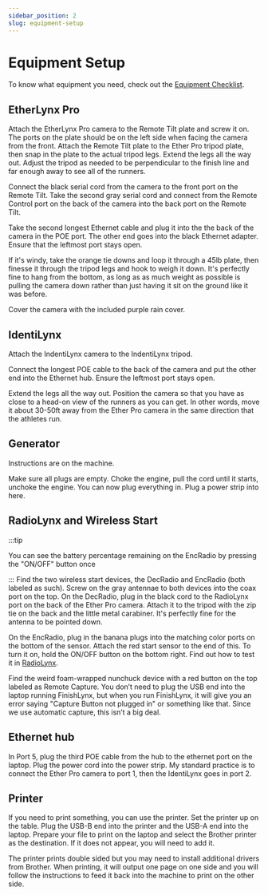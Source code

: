 ```yaml
---
sidebar_position: 2
slug: equipment-setup
---
```

# Equipment Setup

To know what equipment you need, check out the [Equipment Checklist](equipment-checklist).
## EtherLynx Pro
Attach the EtherLynx Pro camera to the Remote Tilt plate and screw it on. The ports on the plate should be on the left side when facing the camera from the front. Attach the Remote Tilt plate to the Ether Pro tripod plate, then snap in the plate to the actual tripod legs. Extend the legs all the way out. Adjust the tripod as needed to be perpendicular to the finish line and far enough away to see all of the runners.

Connect the black serial cord from the camera to the front port on the Remote Tilt. Take the second gray serial cord and connect from the Remote Control port on the back of the camera into the back port on the Remote Tilt.

Take the second longest Ethernet cable and plug it into the the back of the camera in the POE port. The other end goes into the black Ethernet adapter. Ensure that the leftmost port stays open.

If it's windy, take the orange tie downs and loop it through a 45lb plate, then finesse it through the tripod legs and hook to weigh it down. It's perfectly fine to hang from the bottom, as long as as much weight as possible is pulling the camera down rather than just having it sit on the ground like it was before.

Cover the camera with the included purple rain cover.
## IdentiLynx
Attach the IndentiLynx camera to the IndentiLynx tripod.

Connect the longest POE cable to the back of the camera and put the other end into the Ethernet hub. Ensure the leftmost port stays open.

Extend the legs all the way out. Position the camera so that you have as close to a head-on view of the runners as you can get. In other words, move it about 30-50ft away from the Ether Pro camera in the same direction that the athletes run.
## Generator
Instructions are on the machine.

Make sure all plugs are empty. Choke the engine, pull the cord until it starts, unchoke the engine. You can now plug everything in. Plug a power strip into here.
## RadioLynx and Wireless Start
:::tip

You can see the battery percentage remaining on the EncRadio by pressing the "ON/OFF" button once

:::
Find the two wireless start devices, the DecRadio and EncRadio (both labeled as such). Screw on the gray antennae to both devices into the coax port on the top.  On the DecRadio, plug in the black cord to the RadioLynx port on the back of the Ether Pro camera. Attach it to the tripod with the zip tie on the back and the little metal carabiner. It's perfectly fine for the antenna to be pointed down.

On the EncRadio, plug in the banana plugs into the matching color ports on the bottom of the sensor. Attach the red start sensor to the end of this. To turn it on, hold the ON/OFF button on the bottom right. Find out how to test it in [RadioLynx](software-setup#radiolynx).

Find the weird foam-wrapped nunchuck device with a red button on the top labeled as Remote Capture. You don’t need to plug the USB end into the laptop running FinishLynx, but when you run FinishLynx, it will give you an error saying "Capture Button not plugged in" or something like that. Since we use automatic capture, this isn’t a big deal.
## Ethernet hub
In Port 5, plug the third POE cable from the hub to the ethernet port on the laptop. Plug the power cord into the power strip. My standard practice is to connect the Ether Pro camera to port 1, then the IdentiLynx goes in port 2.
## Printer
If you need to print something, you can use the printer. Set the printer up on the table. Plug the USB-B end into the printer and the USB-A end into the laptop. Prepare your file to print on the laptop and select the Brother printer as the destination. If it does not appear, you will need to add it.

The printer prints double sided but you may need to install additional drivers from Brother. When printing, it will output one page on one side and you will follow the instructions to feed it back into the machine to print on the other side.
